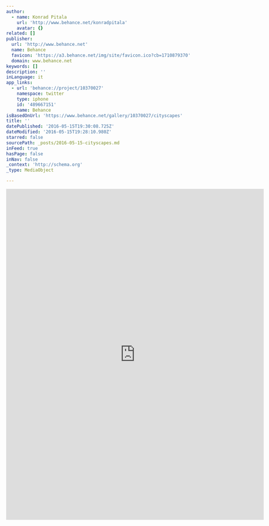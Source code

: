 ```yaml
---
author:
  - name: Konrad Pitala
    url: 'http://www.behance.net/konradpitala'
    avatar: {}
related: []
publisher:
  url: 'http://www.behance.net'
  name: Behance
  favicon: 'https://a3.behance.net/img/site/favicon.ico?cb=1710879370'
  domain: www.behance.net
keywords: []
description: ''
inLanguage: it
app_links:
  - url: 'behance://project/10370027'
    namespace: twitter
    type: iphone
    id: '489667151'
    name: Behance
isBasedOnUrl: 'https://www.behance.net/gallery/10370027/cityscapes'
title: ''
datePublished: '2016-05-15T19:30:08.725Z'
dateModified: '2016-05-15T19:28:10.980Z'
starred: false
sourcePath: _posts/2016-05-15-cityscapes.md
inFeed: true
hasPage: false
inNav: false
_context: 'http://schema.org'
_type: MediaObject

---
```

<iframe src="https://cdn.embedly.com/widgets/media.html?src=https%3A%2F%2Fwww.behance.net%2Fgallery%2F10370027%2Fcityscapes%3Fiframe%3D1&amp;url=https%3A%2F%2Fwww.behance.net%2Fgallery%2F10370027%2Fcityscapes&amp;image=https%3A%2F%2Fmir-s3-cdn-cf.behance.net%2Fprojects%2F404%2F10370027.547fe6bfbb98e.jpg&amp;key=b7d04c9b404c499eba89ee7072e1c4f7&amp;type=text%2Fhtml&amp;scroll=auto&amp;schema=behance" width="700" height="900" scrolling="auto" frameborder="0" allowfullscreen="" style=""></iframe>